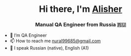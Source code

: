 <h1 align="center">Hi there, I'm <a href="https://daniilshat.ru/" target="_blank">Alisher</a> 
<h3 align="center"> Manual QA Engineer from Russia 🇷🇺</h3>


- 🔭 I’m QA Engineer
- 📫 How to reach me nural99685@gmail.com
- 💬 I speak Russian (native), English (A1)

 
